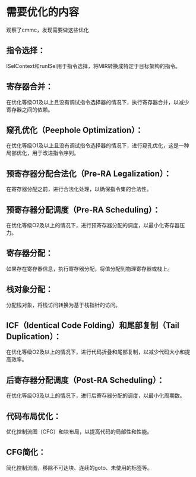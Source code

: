 # 需要优化的内容
观察了cmmc，发现需要做这些优化


## 指令选择：

ISelContext和runISel用于指令选择，将MIR转换成特定于目标架构的指令。


## 寄存器合并：

在优化等级O1及以上且没有调试指令选择器的情况下，执行寄存器合并，以减少寄存器之间的依赖。
## 窥孔优化（Peephole Optimization）：

在优化等级O1及以上且没有调试指令选择器的情况下，进行窥孔优化，这是一种局部优化，用于改进指令序列。
## 预寄存器分配合法化（Pre-RA Legalization）：

在寄存器分配之前，进行合法化处理，以确保指令集的合法性。
## 预寄存器分配调度（Pre-RA Scheduling）：

在优化等级O2及以上的情况下，进行预寄存器分配的调度，以最小化寄存器压力。
## 寄存器分配：

如果存在寄存器信息，执行寄存器分配，将值分配到物理寄存器或栈上。
## 栈对象分配：

分配栈对象，将栈访问转换为基于栈指针的访问。

## ICF（Identical Code Folding）和尾部复制（Tail Duplication）：

在优化等级O2及以上的情况下，进行代码折叠和尾部复制，以减少代码大小和提高效率。
## 后寄存器分配调度（Post-RA Scheduling）：

在优化等级O3及以上的情况下，进行后寄存器分配的调度，以最小化周期数。
## 代码布局优化：

优化控制流图（CFG）和块布局，以提高代码的局部性和性能。
## CFG简化：

简化控制流图，移除不可达块、连续的goto、未使用的标签等。